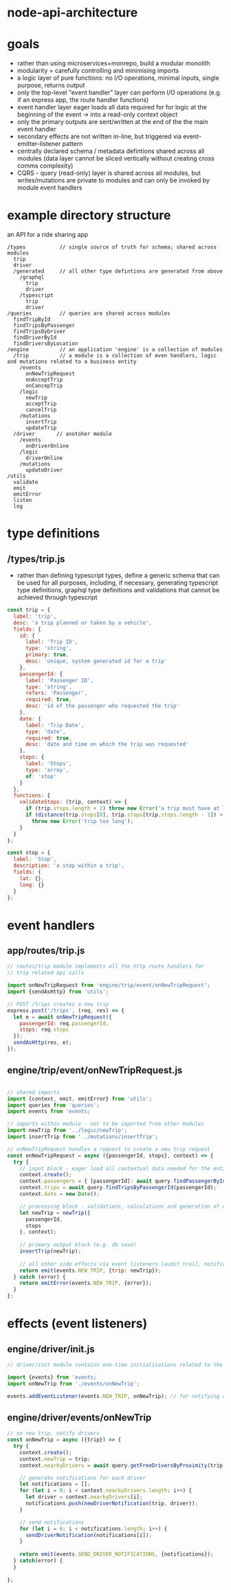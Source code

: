 # node-api-architecture

# goals

- rather than using microservices+monrepo, build a modular monolith
- modularity = carefully controlling and minimising imports
- a logic layer of pure functions: no I/O operations, minimal inputs, single purpose, returns output
- only the top-level "event handler" layer can perform I/O operations (e.g. if an express app, the route handler functions)
- event handler layer eager loads all data required for for logic at the beginning of the event -> into a read-only context object
- only the primary outputs are sent/written at the end of the the main event handler
- secondary effects are not written in-line, but triggered via event-emitter-listener pattern
- centrally declared schema / metadata defintions shared across all modules (data layer cannot be sliced vertically without creating cross comms complexity)
- CQRS - query (read-only) layer is shared across all modules, but writes/mutations are private to modules and can only be invoked by module event handlers

# example directory structure

an API for a ride sharing app

```
/types           // single source of truth for schema; shared across modules
  trip           
  driver
  /generated     // all other type defintions are generated from above
    /graphql
      trip
      driver
    /typescript
      trip
      driver
/queries         // queries are shared across modules
  findTripById
  findTripsByPassenger
  findTripsByDriver  
  findDriverById
  findDriversByLocation
/engine          // an application 'engine' is a collection of modules
  /trip          // a module is a collection of even handlers, logic and mutations related to a business entity
    /events
      onNewTripRequest
      onAcceptTrip
      onCancepTrip
    /logic
      newTrip
      acceptTrip
      cancelTrip
    /mutations
      insertTrip
      updateTrip
  /driver       // anotoher module
    /events
      onDriverOnline
    /logic
      driverOnline
    /mutations
      updateDriver
/utils
  validate
  emit
  emitError
  listen
  log
```

# type definitions

## /types/trip.js
- rather than defining typescript types, define a generic schema that can be used for all purposes, including, if necessary, generating typescript type definitions, graphql type definitions and validations that cannot be achieved through typescript

```javascript
const trip = {
  label: 'trip',
  desc: 'a trip planned or taken by a vehicle',
  fields: {
    id: {
      label: 'Trip ID',
      type: 'string',
      primary: true,
      desc: 'unique, system generated id for a trip'
    },
    passengerId: {
      label: 'Passenger ID',
      type: 'string',
      refers: 'Passenger',
      required: true,
      desc: 'id of the passenger who requested the trip'
    },
    date: {
      label: 'Trip Date',
      type: 'date',
      required: true,
      desc: 'date and time on which the trip was requested'
    },
    stops: {
      label: 'Stops',
      type: 'array',
      of: 'stop'
    }
  },
  functions: {
    validateStops: (trip, context) => {
      if (trip.stops.length < 2) throw new Error('a trip must have at least a start and a destination');
      if (distance(trip.stops[0], trip.stops[trip.stops.length - 1]) > context.configs.maxTripDistance)
        throw new Error('trip too long');
    }
  }
};

const stop = {
  label: 'Stop',
  description: 'a stop within a trip',
  fields: {
    lat: {},
    long: {}
  }
};
```

# event handlers

## app/routes/trip.js
```javascript
// routes/trip module implements all the http route handlers for 
// trip related api calls

import onNewTripRequest from 'engine/trip/event/onNewTripRequest';
import {sendAsHttp} from 'utils';

// POST /trips creates a new trip
express.post('/trips', (req, res) => {
  let e = await onNewTripRequest({
    passengerId: req.passengerId,
    stops: req.stops
  });
  sendAsHttp(res, e);
});
```

## engine/trip/event/onNewTripRequest.js

```javascript

// shared imports
import {context, emit, emitError} from 'utils';
import queries from 'queries';
import events from 'events;

// imports within module - not to be imported from other modules
import newTrip from '../logic/newTrip';
import insertTrip from '../mutations/insertTrip';

// onNewTripRequest handles a request to create a new trip request
const onNewTripRequest = async ({passengerId, stops}, context) => {
  try {
    // input block - eager load all contextual data needed for the entire lifetime of the event
    context.create();
    context.passengers = { [passengerId]: await query.findPassengerById(passengerId) };
    context.trips = await query.findTripsByPassengerId(passengerId);
    context.date = new Date();

    // processing block - validations, calculations and generation of object(s) to be saved to db
    let newTrip = newTrip({
      passengerId,
      stops
    }, context);
    
    // primary output block (e.g. db save)
    insertTrip(newTrip);
    
    // all other side effects via event listeners (audit trail, notifications, updates to other entities)
    return emit(events.NEW_TRIP, {trip: newTrip}); 
  } catch (error) {
    return emitError(events.NEW_TRIP, {error}); 
  }
};
```

# effects (event listeners)

## engine/driver/init.js

```javascript
// driver/init module contains one-time initialisations related to the driver module

import {events} from 'events;
import onNewTrip from './events/onNewTrip';

events.addEventListener(events.NEW_TRIP, onNewTrip); // for notifying drivers of new trip request
```

## engine/driver/events/onNewTrip

```javascript
// on new trip, notify drivers
const onNewTrip = async ({trip}) => {
  try {
    context.create();
    context.newTrip = trip;
    context.nearbyDrivers = await query.getFreeDriversByProximity(trip.stops[0]);

    // generate notifications for each driver
    let notifications = [];
    for (let i = 0; i < context.nearbyDrivers.length; i++) {
      let driver = context.nearbyDrivers[i];
      notifications.push(newDriverNotification(trip, driver));
    }

    // send notifications
    for (let i = 0; i < notifications.length; i++) {
      sendDriverNotification(notifications[i]);
    }
    
    return emit(events.SEND_DRIVER_NOTIFICATIONS, {notifications});
  } catch(error) {
  }
  
};
```

